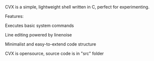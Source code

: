 CVX is a simple, lightweight shell written in C, perfect for experimenting.

Features:

Executes basic system commands

Line editing powered by linenoise

Minimalist and easy-to-extend code structure

CVX is opensource, source code is in "src" folder
